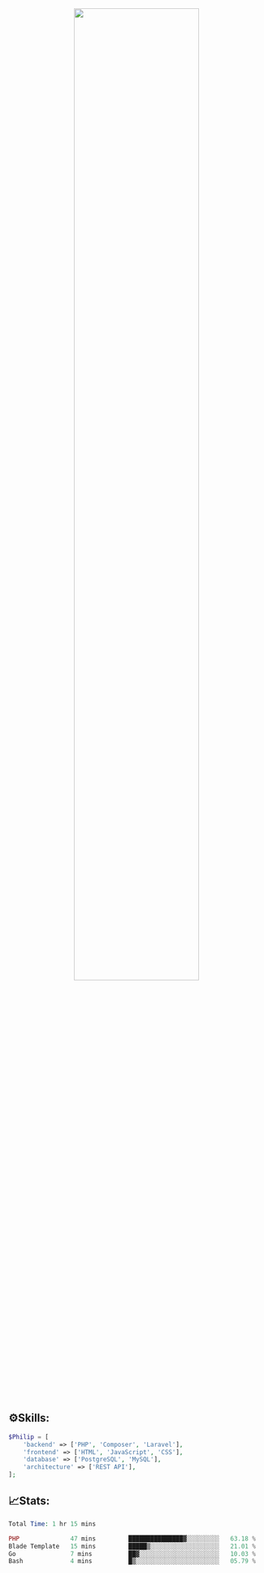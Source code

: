 <div align="center">
<img src="https://readme-typing-svg.demolab.com?font=Inconsolata&weight=500&size=50&duration=4000&pause=300&color=A7A459&center=true&vCenter=true&multiline=true&repeat=false&random=false&width=1300&height=140&lines=Hello,+Привет;I'm+Philip+a+beginner+backend+developer+in+php" width="70%" />
</div>

## ⚙️Skills:
```php
$Philip = [
    'backend' => ['PHP', 'Composer', 'Laravel'],
    'frontend' => ['HTML', 'JavaScript', 'CSS'],
    'database' => ['PostgreSQL', 'MySQL'],
    'architecture' => ['REST API'],
];
```
## 📈Stats:
<!--START_SECTION:waka-->

```PHP
Total Time: 1 hr 15 mins

PHP              47 mins         ███████████████▓░░░░░░░░░   63.18 %
Blade Template   15 mins         █████▒░░░░░░░░░░░░░░░░░░░   21.01 %
Go               7 mins          ██▓░░░░░░░░░░░░░░░░░░░░░░   10.03 %
Bash             4 mins          █▒░░░░░░░░░░░░░░░░░░░░░░░   05.79 %
```

<!--END_SECTION:waka-->

